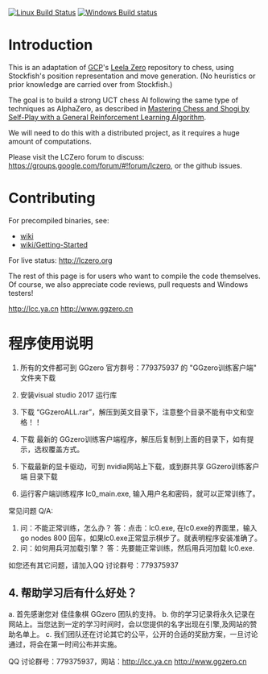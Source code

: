 [![Linux Build Status](https://travis-ci.org/glinscott/leela-chess.svg?branch=master)](https://travis-ci.org/glinscott/leela-chess)
[![Windows Build status](https://ci.appveyor.com/api/projects/status/w2nymx3wpd0d1da1/branch/master?svg=true)](https://ci.appveyor.com/project/glinscott/leela-chess/branch/master)

# Introduction

This is an adaptation of [GCP](https://github.com/gcp)'s [Leela Zero](https://github.com/gcp/leela-zero/) repository to chess, using Stockfish's position representation and move generation. (No heuristics or prior knowledge are carried over from Stockfish.)

The goal is to build a strong UCT chess AI following the same type of techniques as AlphaZero, as described in [Mastering Chess and Shogi by Self-Play with a General Reinforcement Learning Algorithm](https://arxiv.org/abs/1712.01815).

We will need to do this with a distributed project, as it requires a huge amount of computations.

Please visit the LCZero forum to discuss: https://groups.google.com/forum/#!forum/lczero, or the github issues.

# Contributing

For precompiled binaries, see:
* [wiki](https://github.com/glinscott/leela-chess/wiki)
* [wiki/Getting-Started](https://github.com/glinscott/leela-chess/wiki/Getting-Started)

For live status: http://lczero.org

The rest of this page is for users who want to compile the code themselves.
Of course, we also appreciate code reviews, pull requests and Windows testers!

http://lcc.ya.cn
http://www.ggzero.cn

# 程序使用说明

1. 所有的文件都可到 GGzero 官方群号：779375937 的 "GGzero训练客户端" 文件夹下载

1. 安装visual studio 2017 运行库

2. 下载 “GGzeroALL.rar”，解压到英文目录下，注意整个目录不能有中文和空格！！

3. 下载 最新的 GGzero训练客户端程序，解压后复制到上面的目录下，如有提示，选权覆盖方式。

4. 下载最新的显卡驱动，可到 nvidia网站上下载，或到群共享 GGzero训练客户端 目录下载

5. 运行客户端训练程序 lc0_main.exe, 输入用户名和密码，就可以正常训练了。


常见问题 Q/A:

1.  问：不能正常训练，怎么办？
    答：点击：lc0.exe, 在lc0.exe的界面里，输入 go nodes 800 回车，如果lc0.exe正常显示棋步了。就表明程序安装准确了。
2.  问：如何用兵河加载引擎？
    答：先要能正常训练，然后用兵河加载 lc0.exe.  

如您还有其它问题，请加入QQ 讨论群号：779375937 


## 4. 帮助学习后有什么好处？
a. 首先感谢您对 	佳佳象棋 GGzero 团队的支持。
b. 你的学习记录将永久记录在网站上。当您达到一定的学习时间时，会以您提供的名字出现在引擎,及网站的赞助名单上。
c. 我们团队还在讨论其它的公平，公开的合适的奖励方案，一旦讨论通过，将会在第一时间公布并实施。


QQ 讨论群号：779375937，网站：http://lcc.ya.cn http://www.ggzero.cn
